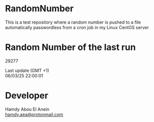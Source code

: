 # RandomNumber    
This is a test repository where a random number is pushed to a file automatically passwordless from a cron job in my Linux CentOS server    
# Random Number of the last run   
29277
      
Last update (GMT +1)    
06/03/25 22:00:01
# Developer    
Hamdy Abou El Anein   
hamdy.aea@protonmail.com
